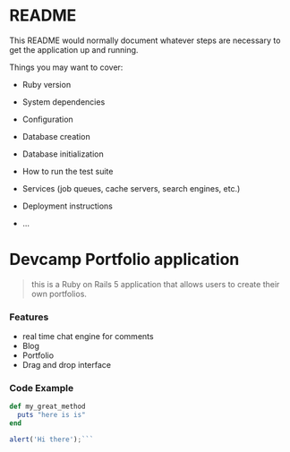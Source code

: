 # README

This README would normally document whatever steps are necessary to get the
application up and running.

Things you may want to cover:

* Ruby version

* System dependencies

* Configuration

* Database creation

* Database initialization

* How to run the test suite

* Services (job queues, cache servers, search engines, etc.)

* Deployment instructions

* ...




# Devcamp Portfolio application

> this is a Ruby on Rails 5 application that allows users to create their own portfolios.

### Features

- real time chat engine for comments
- Blog
- Portfolio
- Drag and drop interface

### Code Example

```ruby
def my_great_method
  puts "here is is"
end
```

```javascript
alert('Hi there');```
